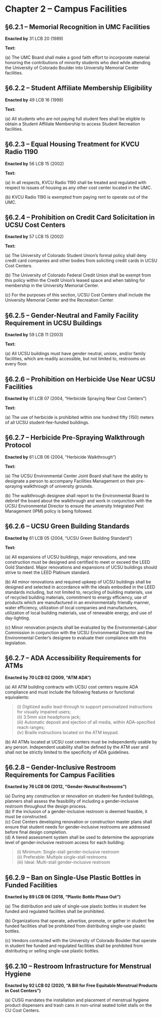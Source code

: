 # Chapter 2 – Campus Facilities

## §6.2.1 – Memorial Recognition in UMC Facilities

**Enacted by** 31 LCB 20 (1989)

**Text:**

(a) The UMC Board shall make a good faith effort to incorporate material honoring the contributions of minority students who died while attending the University of Colorado Boulder into University Memorial Center facilities.

## §6.2.2 – Student Affiliate Membership Eligibility

**Enacted by** 49 LCB 16 (1998)

**Text:**

(a) All students who are not paying full student fees shall be eligible to obtain a Student Affiliate Membership to access Student Recreation facilities.


## §6.2.3 – Equal Housing Treatment for KVCU Radio 1190

**Enacted by** 56 LCB 15 (2002)

**Text:**

(a) In all respects, KVCU Radio 1190 shall be treated and regulated with respect to issues of housing as any other cost center located in the UMC.

(b) KVCU Radio 1190 is exempted from paying rent to operate out of the UMC.


## §6.2.4 – Prohibition on Credit Card Solicitation in UCSU Cost Centers

**Enacted by** 57 LCB 15 (2002)

**Text:**

(a) The University of Colorado Student Union’s formal policy shall deny credit card companies and other bodies from soliciting credit cards in UCSU Cost Centers.

(b) The University of Colorado Federal Credit Union shall be exempt from this policy within the Credit Union’s leased space and when tabling for membership in the University Memorial Center.

(c) For the purposes of this section, UCSU Cost Centers shall include the University Memorial Center and the Recreation Center.


## §6.2.5 – Gender-Neutral and Family Facility Requirement in UCSU Buildings

**Enacted by** 59 LCB 11 (2003)

**Text:**

(a) All UCSU buildings must have gender neutral, unisex, and/or family facilities, which are readily accessible, but not limited to, restrooms on every floor.


## §6.2.6 – Prohibition on Herbicide Use Near UCSU Facilities

**Enacted by** 61 LCB 07 (2004, “Herbicide Spraying Near Cost Centers”)

**Text:**

(a) The use of herbicide is prohibited within one hundred fifty (150) meters of all UCSU student-fee-funded buildings.


## §6.2.7 – Herbicide Pre-Spraying Walkthrough Protocol

**Enacted by** 61 LCB 06 (2004, “Herbicide Walkthrough”)

**Text:**

(a) The UCSU Environmental Center Joint Board shall have the ability to designate a person to accompany Facilities Management on their pre-spraying walkthrough of university grounds.

(b) The walkthrough designee shall report to the Environmental Board to debrief the board about the walkthrough and work in conjunction with the UCSU Environmental Director to ensure the university Integrated Pest Management (IPM) policy is being followed.


## §6.2.6 – UCSU Green Building Standards

**Enacted by** 61 LCB 05 (2004, “UCSU Green Building Standard”)

**Text:**

(a) All expansions of UCSU buildings, major renovations, and new construction must be designed and certified to meet or exceed the LEED Gold Standard. Major renovations and expansions of UCSU buildings should strive to meet the LEED Platinum standard.

(b) All minor renovations and required upkeep of UCSU buildings shall be designed and selected in accordance with the ideals embodied in the LEED standards including, but not limited to, recycling of building materials, use of recycled building materials, commitment to energy efficiency, use of products which are manufactured in an environmentally friendly manner, water efficiency, utilization of local companies and manufacturers, utilization of local building materials, use of renewable energy, and use of day-lighting.

(c) Minor renovation projects shall be evaluated by the Environmental–Labor Commission in conjunction with the UCSU Environmental Director and the Environmental Center’s designee to evaluate their compliance with this legislation.


## §6.2.7 – ADA Accessibility Requirements for ATMs  
**Enacted by 70 LCB 02 (2009, “ATM ADA”)**

(a) All ATM building contracts with UCSU cost centers require ADA compliance and must include the following features or functional equivalents:
> (i) Digitized audio lead-through to support personalized instructions for visually impaired users;  
> (ii) 3.5mm size headphone jack;  
> (iii) Automatic deposit and ejection of all media, within ADA-specified reach ranges;  
> (iv) Braille instructions located on the ATM keypad.

(b) All ATMs located at UCSU cost centers must be independently usable by any person. Independent usability shall be defined by the ATM user and shall not be strictly limited to the specificity of ADA guidelines.


## §6.2.8 – Gender-Inclusive Restroom Requirements for Campus Facilities  
**Enacted by 76 LCB 06 (2012, “Gender-Neutral Restrooms”)**

(a) During any construction or renovation on student-fee funded buildings, planners shall assess the feasibility of including a gender-inclusive restroom throughout the design process.  
(b) If the inclusion of a gender-inclusive restroom is deemed feasible, it must be constructed.  
(c) Cost Centers developing renovation or construction master plans shall ensure that student needs for gender-inclusive restrooms are addressed before final design completion.  
(d) A tiered assessment system shall be used to determine the appropriate level of gender-inclusive restroom access for each building:  
> (i) Minimum: Single-stall gender-inclusive restroom  
> (ii) Preferable: Multiple single-stall restrooms  
> (iii) Ideal: Multi-stall gender-inclusive restroom


## §6.2.9 – Ban on Single-Use Plastic Bottles in Funded Facilities  
**Enacted by 89 LCB 06 (2018, “Plastic Bottle Phase Out”)**

(a) The distribution and sale of single-use plastic bottles in student fee funded and regulated facilities shall be prohibited.  

(b) Organizations that operate, advertise, promote, or gather in student fee funded facilities shall be prohibited from distributing single-use plastic bottles.  

(c) Vendors contracted with the University of Colorado Boulder that operate in student fee funded and regulated facilities shall be prohibited from distributing or selling single-use plastic bottles.

## §6.2.10 – Restroom Infrastructure for Menstrual Hygiene  
**Enacted by 92 LCB 02 (2020, “A Bill for Free Equitable Menstrual Products in Cost Centers”)**

(a) CUSG mandates the installation and placement of menstrual hygiene product dispensers and trash cans in non-urinal seated toilet stalls on the CU Cost Centers.
